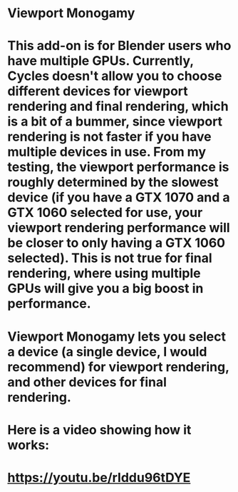 # Viewport Monogamy
# This add-on is for Blender users who have multiple GPUs. Currently, Cycles doesn't allow you to choose different devices for viewport rendering and final rendering, which is a bit of a bummer, since viewport rendering is not faster if you have multiple devices in use. From my testing, the viewport performance is roughly determined by the slowest device (if you have a GTX 1070 and a GTX 1060 selected for use, your viewport rendering performance will be closer to only having a GTX 1060 selected). This is not true for final rendering, where using multiple GPUs will give you a big boost in performance.
# Viewport Monogamy lets you select a device (a single device, I would recommend) for viewport rendering, and other devices for final rendering.
# Here is a video showing how it works:
# https://youtu.be/rIddu96tDYE
